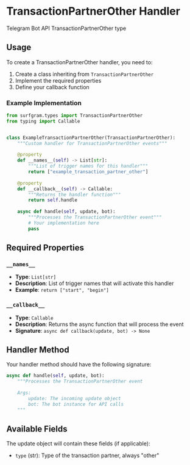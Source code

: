 # TransactionPartnerOther Handler

Telegram Bot API TransactionPartnerOther type

## Usage

To create a TransactionPartnerOther handler, you need to:

1. Create a class inheriting from `TransactionPartnerOther`
2. Implement the required properties
3. Define your callback function

### Example Implementation

```python
from surfgram.types import TransactionPartnerOther
from typing import Callable


class ExampleTransactionPartnerOther(TransactionPartnerOther):
    """Custom handler for TransactionPartnerOther events"""
    
    @property
    def __names__(self) -> List[str]:
        """List of trigger names for this handler"""
        return ["example_transaction_partner_other"]
    
    @property
    def __callback__(self) -> Callable:
        """Returns the handler function"""
        return self.handle
    
    async def handle(self, update, bot):
        """Processes the TransactionPartnerOther event"""
        # Your implementation here
        pass
```

## Required Properties

### `__names__`
- **Type**: `List[str]`
- **Description**: List of trigger names that will activate this handler
- **Example**: `return ["start", "begin"]`

### `__callback__`
- **Type**: `Callable`
- **Description**: Returns the async function that will process the event
- **Signature**: `async def callback(update, bot) -> None`

## Handler Method

Your handler method should have the following signature:

```python
async def handle(self, update, bot):
    """Processes the TransactionPartnerOther event
    
    Args:
        update: The incoming update object
        bot: The bot instance for API calls
    """
```

## Available Fields

The update object will contain these fields (if applicable):

- `type` (str): Type of the transaction partner, always "other"
